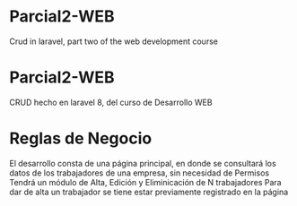 # Parcial2-WEB
Crud in laravel, part two of the web development course

# Parcial2-WEB
CRUD hecho en laravel 8, del curso de Desarrollo WEB

# Reglas de Negocio
El desarrollo consta de una página principal, en donde se consultará los datos de los trabajadores de una empresa, 
sin necesidad de Permisos
Tendrá un módulo de Alta, Edición y Eliminicación de N trabajadores
Para dar de alta un trabajador se tiene estar previamente registrado en la página 

